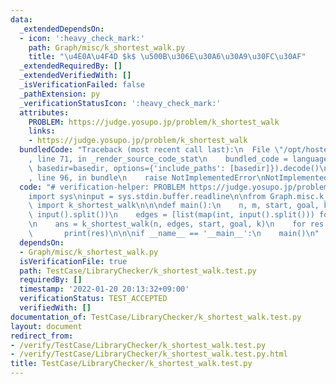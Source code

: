 ```yaml
---
data:
  _extendedDependsOn:
  - icon: ':heavy_check_mark:'
    path: Graph/misc/k_shortest_walk.py
    title: "\u4E0A\u4F4D $k$ \u500B\u306E\u30A6\u30A9\u30FC\u30AF"
  _extendedRequiredBy: []
  _extendedVerifiedWith: []
  _isVerificationFailed: false
  _pathExtension: py
  _verificationStatusIcon: ':heavy_check_mark:'
  attributes:
    PROBLEM: https://judge.yosupo.jp/problem/k_shortest_walk
    links:
    - https://judge.yosupo.jp/problem/k_shortest_walk
  bundledCode: "Traceback (most recent call last):\n  File \"/opt/hostedtoolcache/Python/3.10.1/x64/lib/python3.10/site-packages/onlinejudge_verify/documentation/build.py\"\
    , line 71, in _render_source_code_stat\n    bundled_code = language.bundle(stat.path,\
    \ basedir=basedir, options={'include_paths': [basedir]}).decode()\n  File \"/opt/hostedtoolcache/Python/3.10.1/x64/lib/python3.10/site-packages/onlinejudge_verify/languages/python.py\"\
    , line 96, in bundle\n    raise NotImplementedError\nNotImplementedError\n"
  code: "# verification-helper: PROBLEM https://judge.yosupo.jp/problem/k_shortest_walk\n\
    import sys\ninput = sys.stdin.buffer.readline\n\nfrom Graph.misc.k_shortest_walk\
    \ import k_shortest_walk\n\n\ndef main():\n    n, m, start, goal, k = map(int,\
    \ input().split())\n    edges = [list(map(int, input().split())) for _ in range(m)]\n\
    \n    ans = k_shortest_walk(n, edges, start, goal, k)\n    for res in ans:\n \
    \       print(res)\n\n\nif __name__ == '__main__':\n    main()\n"
  dependsOn:
  - Graph/misc/k_shortest_walk.py
  isVerificationFile: true
  path: TestCase/LibraryChecker/k_shortest_walk.test.py
  requiredBy: []
  timestamp: '2022-01-20 20:13:32+09:00'
  verificationStatus: TEST_ACCEPTED
  verifiedWith: []
documentation_of: TestCase/LibraryChecker/k_shortest_walk.test.py
layout: document
redirect_from:
- /verify/TestCase/LibraryChecker/k_shortest_walk.test.py
- /verify/TestCase/LibraryChecker/k_shortest_walk.test.py.html
title: TestCase/LibraryChecker/k_shortest_walk.test.py
---
```

